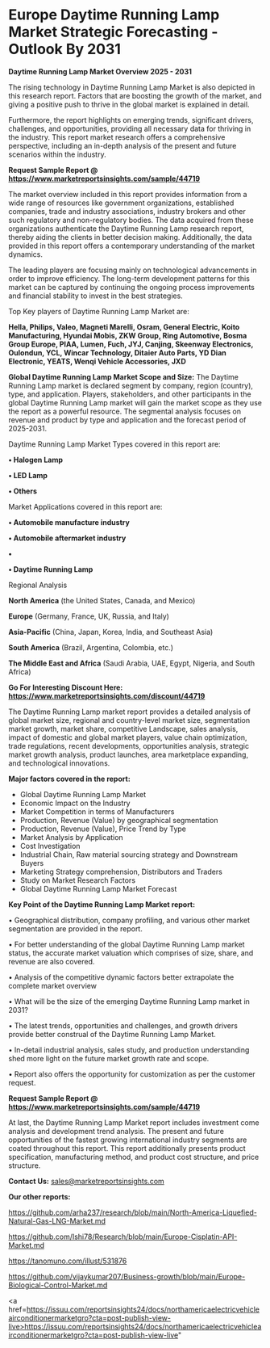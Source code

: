 # Europe Daytime Running Lamp Market Strategic Forecasting - Outlook By 2031

<Strong> Daytime Running Lamp Market Overview 2025 - 2031</strong>

The rising technology in Daytime Running Lamp Market is also depicted in this research report. Factors that are boosting the growth of the market, and giving a positive push to thrive in the global market is explained in detail.

Furthermore, the report highlights on emerging trends, significant drivers, challenges, and opportunities, providing all necessary data for thriving in the industry. This report market research offers a comprehensive perspective, including an in-depth analysis of the present and future scenarios within the industry.

<strong>Request Sample Report @ <a href=https://www.marketreportsinsights.com/sample/44719>https://www.marketreportsinsights.com/sample/44719</a></strong>

The market overview included in this report provides information from a wide range of resources like government organizations, established companies, trade and industry associations, industry brokers and other such regulatory and non-regulatory bodies. The data acquired from these organizations authenticate the Daytime Running Lamp research report, thereby aiding the clients in better decision making. Additionally, the data provided in this report offers a contemporary understanding of the market dynamics.

The leading players are focusing mainly on technological advancements in order to improve efficiency. The long-term development patterns for this market can be captured by continuing the ongoing process improvements and financial stability to invest in the best strategies.

Top Key players of Daytime Running Lamp Market are:

<strong>Hella, Philips, Valeo, Magneti Marelli, Osram, General Electric, Koito Manufacturing, Hyundai Mobis, ZKW Group, Ring Automotive, Bosma Group Europe, PIAA, Lumen, Fuch, JYJ, Canjing, Skeenway Electronics, Oulondun, YCL, Wincar Technology, Ditaier Auto Parts, YD Dian Electronic, YEATS, Wenqi Vehicle Accessories, JXD</strong>

<strong><b>Global Daytime Running Lamp Market Scope and Size:</b></strong>
The Daytime Running Lamp market is declared segment by company, region (country), type, and application. Players, stakeholders, and other participants in the global Daytime Running Lamp market will gain the market scope as they use the report as a powerful resource. The segmental analysis focuses on revenue and product by type and application and the forecast period of 2025-2031.

Daytime Running Lamp Market Types covered in this report are:

<strong>•  Halogen Lamp

•  LED Lamp

•  Others</strong>

Market Applications covered in this report are:

<strong>•  Automobile manufacture industry

•  Automobile aftermarket industry

•  

•  Daytime Running Lamp</strong> 

Regional Analysis

<strong>North America</strong> (the United States, Canada, and Mexico)

<strong>Europe</strong> (Germany, France, UK, Russia, and Italy)

<strong>Asia-Pacific</strong> (China, Japan, Korea, India, and Southeast Asia)

<strong>South America</strong> (Brazil, Argentina, Colombia, etc.)

<strong>The Middle East and Africa</strong> (Saudi Arabia, UAE, Egypt, Nigeria, and South Africa)

<strong>Go For Interesting Discount Here: <a href=https://www.marketreportsinsights.com/discount/44719>https://www.marketreportsinsights.com/discount/44719</a></strong>

The Daytime Running Lamp market report provides a detailed analysis of global market size, regional and country-level market size, segmentation market growth, market share, competitive Landscape, sales analysis, impact of domestic and global market players, value chain optimization, trade regulations, recent developments, opportunities analysis, strategic market growth analysis, product launches, area marketplace expanding, and technological innovations.

<strong><b>Major factors covered in the report:</b></strong>
<ul>
  <li>Global Daytime Running Lamp Market </li>
  <li>Economic Impact on the Industry</li>
  <li>Market Competition in terms of Manufacturers</li>
  <li>Production, Revenue (Value) by geographical segmentation</li>
  <li>Production, Revenue (Value), Price Trend by Type</li>
  <li>Market Analysis by Application</li>
  <li>Cost Investigation</li>
  <li>Industrial Chain, Raw material sourcing strategy and Downstream Buyers</li>
  <li>Marketing Strategy comprehension, Distributors and Traders</li>
  <li>Study on Market Research Factors</li>
  <li>Global Daytime Running Lamp Market Forecast</li>
</ul>

<strong><b>Key Point of the Daytime Running Lamp Market report:</b></strong>

• Geographical distribution, company profiling, and various other market segmentation are provided in the report.

• For better understanding of the global Daytime Running Lamp market status, the accurate market valuation which comprises of size, share, and revenue are also covered.

• Analysis of the competitive dynamic factors better extrapolate the complete market overview

• What will be the size of the emerging Daytime Running Lamp market in 2031?

• The latest trends, opportunities and challenges, and growth drivers provide better construal of the Daytime Running Lamp Market.

• In-detail industrial analysis, sales study, and production understanding shed more light on the future market growth rate and scope.

• Report also offers the opportunity for customization as per the customer request.

<strong>Request Sample Report @ <a href=https://www.marketreportsinsights.com/sample/44719>https://www.marketreportsinsights.com/sample/44719</a></strong>

At last, the Daytime Running Lamp Market report includes investment come analysis and development trend analysis. The present and future opportunities of the fastest growing international industry segments are coated throughout this report. This report additionally presents product specification, manufacturing method, and product cost structure, and price structure.

<strong>Contact Us:</strong>
sales@marketreportsinsights.com

<strong>Our other reports:</strong>

<a href=https://github.com/arha237/research/blob/main/North-America-Liquefied-Natural-Gas-LNG-Market.md>https://github.com/arha237/research/blob/main/North-America-Liquefied-Natural-Gas-LNG-Market.md</a>

<a href=https://github.com/Ishi78/Research/blob/main/Europe-Cisplatin-API-Market.md>https://github.com/Ishi78/Research/blob/main/Europe-Cisplatin-API-Market.md</a>

<a href=https://tanomuno.com/illust/531876>https://tanomuno.com/illust/531876</a>

<a href=https://github.com/vijaykumar207/Business-growth/blob/main/Europe-Biological-Control-Market.md>https://github.com/vijaykumar207/Business-growth/blob/main/Europe-Biological-Control-Market.md</a>

<a href=https://issuu.com/reportsinsights24/docs/northamericaelectricvehicleairconditionermarketgro?cta=post-publish-view-live>https://issuu.com/reportsinsights24/docs/northamericaelectricvehicleairconditionermarketgro?cta=post-publish-view-live</a>"
